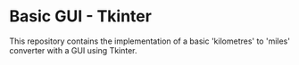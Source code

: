 # Basic GUI - Tkinter

This repository contains the implementation of a basic 'kilometres' to 'miles' converter with a GUI using Tkinter.
